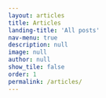 ```yaml
---
layout: articles
title: Articles
landing-title: 'All posts'
nav-menu: true
description: null
image: null
author: null
show_tile: false
order: 1 
permalink: /articles/
---
```

